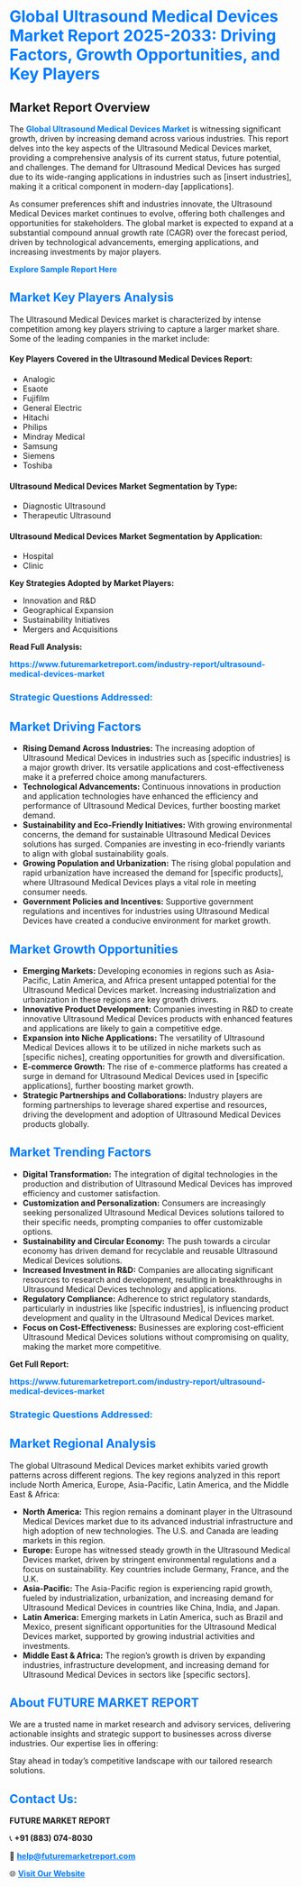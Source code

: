 <h1 style="color: #007BFF;">Global Ultrasound Medical Devices Market Report 2025-2033: Driving Factors, Growth Opportunities, and Key Players</h1>

<section id="overview">
<h2>Market Report Overview</h2>
<p>The <a href="https://www.futuremarketreport.com/industry-report/ultrasound-medical-devices-market" style="color: #007BFF; text-decoration: none;"><strong>Global Ultrasound Medical Devices Market</strong></a> is witnessing significant growth, driven by increasing demand across various industries. This report delves into the key aspects of the Ultrasound Medical Devices market, providing a comprehensive analysis of its current status, future potential, and challenges. The demand for Ultrasound Medical Devices has surged due to its wide-ranging applications in industries such as [insert industries], making it a critical component in modern-day [applications].</p>
<p>As consumer preferences shift and industries innovate, the Ultrasound Medical Devices market continues to evolve, offering both challenges and opportunities for stakeholders. The global market is expected to expand at a substantial compound annual growth rate (CAGR) over the forecast period, driven by technological advancements, emerging applications, and increasing investments by major players.</p>
</section>

<section id="overview">
<p><a href="https://www.futuremarketreport.com/request-sample/reportId=55812" style="color: #007BFF; text-decoration: none;"><strong>Explore Sample Report Here</strong></a></p>
</section>

<section id="key-players">
<h2 style="color: #007BFF;">Market Key Players Analysis</h2>
<p>The Ultrasound Medical Devices market is characterized by intense competition among key players striving to capture a larger market share. Some of the leading companies in the market include:</p>
<h4>Key Players Covered in the Ultrasound Medical Devices Report:</h4>
<ul><li>Analogic</li><li>Esaote</li><li>Fujifilm</li><li>General Electric</li><li>Hitachi</li><li>Philips</li><li>Mindray Medical</li><li>Samsung</li><li>Siemens</li><li>Toshiba</li></ul>
<h4>Ultrasound Medical Devices Market Segmentation by Type:</h4>
<ul><li>Diagnostic Ultrasound</li><li>Therapeutic Ultrasound</li></ul>

<h4>Ultrasound Medical Devices Market Segmentation by Application:</h4>
<ul><li>Hospital</li><li>Clinic</li></ul>
<p><strong>Key Strategies Adopted by Market Players:</strong></p>
<ul>
<li>Innovation and R&D</li>
<li>Geographical Expansion</li>
<li>Sustainability Initiatives</li>
<li>Mergers and Acquisitions</li>
</ul>
</section>

<section>
<p><strong>Read Full Analysis: </strong></p><a href="https://www.futuremarketreport.com/industry-report/ultrasound-medical-devices-market" style="color: #007BFF; text-decoration: none;"><strong>https://www.futuremarketreport.com/industry-report/ultrasound-medical-devices-market</strong></a>
<h3 style="color: #007BFF;">Strategic Questions Addressed:</h3>
</section>

<section id="driving-factors">
<h2 style="color: #007BFF;">Market Driving Factors</h2>
<ul>
<li><strong>Rising Demand Across Industries:</strong> The increasing adoption of Ultrasound Medical Devices in industries such as [specific industries] is a major growth driver. Its versatile applications and cost-effectiveness make it a preferred choice among manufacturers.</li>
<li><strong>Technological Advancements:</strong> Continuous innovations in production and application technologies have enhanced the efficiency and performance of Ultrasound Medical Devices, further boosting market demand.</li>
<li><strong>Sustainability and Eco-Friendly Initiatives:</strong> With growing environmental concerns, the demand for sustainable Ultrasound Medical Devices solutions has surged. Companies are investing in eco-friendly variants to align with global sustainability goals.</li>
<li><strong>Growing Population and Urbanization:</strong> The rising global population and rapid urbanization have increased the demand for [specific products], where Ultrasound Medical Devices plays a vital role in meeting consumer needs.</li>
<li><strong>Government Policies and Incentives:</strong> Supportive government regulations and incentives for industries using Ultrasound Medical Devices have created a conducive environment for market growth.</li>
</ul>
</section>

<section id="growth-opportunities">
<h2 style="color: #007BFF;">Market Growth Opportunities</h2>
<ul>
<li><strong>Emerging Markets:</strong> Developing economies in regions such as Asia-Pacific, Latin America, and Africa present untapped potential for the Ultrasound Medical Devices market. Increasing industrialization and urbanization in these regions are key growth drivers.</li>
<li><strong>Innovative Product Development:</strong> Companies investing in R&D to create innovative Ultrasound Medical Devices products with enhanced features and applications are likely to gain a competitive edge.</li>
<li><strong>Expansion into Niche Applications:</strong> The versatility of Ultrasound Medical Devices allows it to be utilized in niche markets such as [specific niches], creating opportunities for growth and diversification.</li>
<li><strong>E-commerce Growth:</strong> The rise of e-commerce platforms has created a surge in demand for Ultrasound Medical Devices used in [specific applications], further boosting market growth.</li>
<li><strong>Strategic Partnerships and Collaborations:</strong> Industry players are forming partnerships to leverage shared expertise and resources, driving the development and adoption of Ultrasound Medical Devices products globally.</li>
</ul>
</section>

<section id="trending-factors">
<h2 style="color: #007BFF;">Market Trending Factors</h2>
<ul>
<li><strong>Digital Transformation:</strong> The integration of digital technologies in the production and distribution of Ultrasound Medical Devices has improved efficiency and customer satisfaction.</li>
<li><strong>Customization and Personalization:</strong> Consumers are increasingly seeking personalized Ultrasound Medical Devices solutions tailored to their specific needs, prompting companies to offer customizable options.</li>
<li><strong>Sustainability and Circular Economy:</strong> The push towards a circular economy has driven demand for recyclable and reusable Ultrasound Medical Devices solutions.</li>
<li><strong>Increased Investment in R&D:</strong> Companies are allocating significant resources to research and development, resulting in breakthroughs in Ultrasound Medical Devices technology and applications.</li>
<li><strong>Regulatory Compliance:</strong> Adherence to strict regulatory standards, particularly in industries like [specific industries], is influencing product development and quality in the Ultrasound Medical Devices market.</li>
<li><strong>Focus on Cost-Effectiveness:</strong> Businesses are exploring cost-efficient Ultrasound Medical Devices solutions without compromising on quality, making the market more competitive.</li>
</ul>
</section>

<section>
<p><strong>Get Full Report: </strong></p><a href="https://www.futuremarketreport.com/industry-report/ultrasound-medical-devices-market" style="color: #007BFF; text-decoration: none;"><strong>https://www.futuremarketreport.com/industry-report/ultrasound-medical-devices-market</strong></a>
<h3 style="color: #007BFF;">Strategic Questions Addressed:</h3>
</section>


<section id="regional-analysis">
<h2 style="color: #007BFF;">Market Regional Analysis</h2>
<p>The global Ultrasound Medical Devices market exhibits varied growth patterns across different regions. The key regions analyzed in this report include North America, Europe, Asia-Pacific, Latin America, and the Middle East & Africa:</p>
<ul>
<li><strong>North America:</strong> This region remains a dominant player in the Ultrasound Medical Devices market due to its advanced industrial infrastructure and high adoption of new technologies. The U.S. and Canada are leading markets in this region.</li>
<li><strong>Europe:</strong> Europe has witnessed steady growth in the Ultrasound Medical Devices market, driven by stringent environmental regulations and a focus on sustainability. Key countries include Germany, France, and the U.K.</li>
<li><strong>Asia-Pacific:</strong> The Asia-Pacific region is experiencing rapid growth, fueled by industrialization, urbanization, and increasing demand for Ultrasound Medical Devices in countries like China, India, and Japan.</li>
<li><strong>Latin America:</strong> Emerging markets in Latin America, such as Brazil and Mexico, present significant opportunities for the Ultrasound Medical Devices market, supported by growing industrial activities and investments.</li>
<li><strong>Middle East & Africa:</strong> The region’s growth is driven by expanding industries, infrastructure development, and increasing demand for Ultrasound Medical Devices in sectors like [specific sectors].</li>
</ul>
</section>

<footer>
<h2 style="color: #007BFF;">About FUTURE MARKET REPORT</h2>
<p>We are a trusted name in market research and advisory services, delivering actionable insights and strategic support to businesses across diverse industries. Our expertise lies in offering:</p>

<p>Stay ahead in today’s competitive landscape with our tailored research solutions.</p>

<h2 style="color: #007BFF;">Contact Us:</h2>
<p><strong>FUTURE MARKET REPORT</strong></p>
<p>📞 <strong>+91 (883) 074-8030</strong></p>
<p>📧 <strong><a href="mailto:help@futuremarketreport.com" style="color: #007BFF;">help@futuremarketreport.com</a></strong></p>
<p>🌐 <strong><a href="https://www.futuremarketreport.com/" style="color: #007BFF;">Visit Our Website</a></strong></p>
</footer>